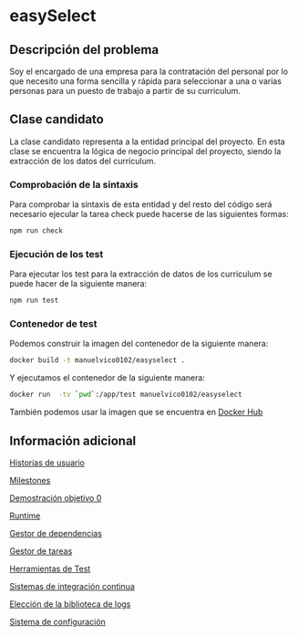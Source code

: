# easySelect

## Descripción del problema

Soy el encargado de una empresa para la contratación del personal por lo que 
necesito una forma sencilla y rápida para seleccionar a una o varias personas
para un puesto de trabajo a partir de su curriculum.

## Clase candidato

La clase candidato representa a la entidad principal del proyecto. En esta clase 
se encuentra la lógica de negocio principal del proyecto, siendo la extracción 
de los datos del curriculum.

### Comprobación de la sintaxis

Para comprobar la sintaxis de esta entidad y del resto del código será necesario
ejecular la tarea check puede hacerse de las siguientes formas:

```bash
npm run check
```

### Ejecución de los test

Para ejecutar los test para la extracción de datos de los curriculum se puede
hacer de la siguiente manera:

```bash
npm run test
```

### Contenedor de test

Podemos construir la imagen del contenedor de la siguiente manera:

```bash
docker build -t manuelvico0102/easyselect .
```

Y ejecutamos el contenedor de la siguiente manera:

```bash
docker run  -tv `pwd`:/app/test manuelvico0102/easyselect
```

También podemos usar la imagen que se encuentra en [Docker Hub](https://hub.docker.com/r/manuelvico0102/easyselect)

## Información adicional

[Historias de usuario](./docs/historias_usuario.md)

[Milestones](./docs/milestones.md)

[Demostración objetivo 0](./docs/objetivo0.md)

[Runtime](./docs/runtime.md)

[Gestor de dependencias](./docs/gestor_dependencias.md)

[Gestor de tareas](./docs/gestor_tareas.md)

[Herramientas de Test](./docs/herramientas_test.md)

[Sistemas de integración continua](./docs/CI.md)

[Elección de la biblioteca de logs](./docs/eleccion_logger.md)

[Sistema de configuración](./docs/sistema_configuracion.md)

